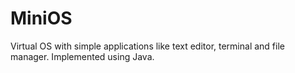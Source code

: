 # MiniOS
Virtual OS with simple applications like text editor, terminal and file manager. Implemented using Java.
